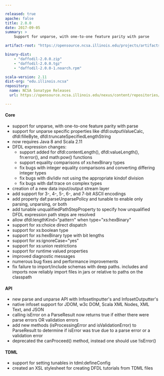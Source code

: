 ```yaml
---

released: true
apache: false
title: 2.0.0
date: 2017-09-05
summary: >
    Support for unparse, with one-to-one feature parity with parse

artifact-root: "https://opensource.ncsa.illinois.edu/projects/artifacts.php?key=DFDL&version=2.0.0&filename="

binary-dist:
    - "daffodil-2.0.0.zip"
    - "daffodil-2.0.0.tgz"
    - "daffodil-2.0.0-1.noarch.rpm"

scala-version: 2.11
dist-org: "edu.illinois.ncsa"
repository:
  name: NCSA Sonatype Releases
  url: https://opensource.ncsa.illinois.edu/nexus/content/repositories/releases

---
```


#### Core

* support for unparse, with one-to-one feature parity with parse
* support for unparse specific properties like dfdl:outputValueCalc, dfdl:filleByte, dfdl:truncateSpecifiedLengthString
* now requires Java 8 and Scala 2.11
* DFDL expression changes:
	* support added for dfdl:contentLength(), dfdl:valueLength(), fn:error(), and math:pow() functions
	* support equality comparisons of xs:hexBinary types
	* fix bugs with integer equality comparisons and converting differing integer types
	* fix bugs with div/idiv not using the appropriate kindof division
	* fix bugs with daf:trace on complex types
* creation of a new data input/output stream layer
* add support for 3-, 4-, 5-, 6-, and 7-bit ASCII encodings
* add property daf:parseUnparsePolicy and tunable to enable only parsing, unparsing, or both
* add tunable unqualifiedPathStepProperty to specify how unqualified DFDL expression path steps are resolved
* allow dfdl:lengthKind="pattern" when type="xs:hexBinary"
* support for xs:choice direct dispatch
* support for xs:boolean type
* support for xs:hexBinary type with bit lengths
* support for xs:ignoreCase="yes"
* support for xs:union restrictions
* support for runtime valued properties
* improved diagnostic messages
* numerous bug fixes and performance improvements
* fix failure to import/include schemas with deep paths. includes and imports now reliably import files in jars or relative to paths on the classpath

#### API

* new parse and unparse API with InfosetInputter's and InfosetOutputter's
* native infoset support for JDOM, w3c DOM, Scala XML Nodes, XML Text, and JSON
* calling isError on a ParseResult now returns true if either there were parse errors OR validation errors
* add new methods (isProcessingError and isValidationError) to ParseResult to determine if isError was true due to a parse error or a validation error
* deprecated the canProceed() method, instead one should use !isError()

#### TDML

* support for setting tunables in tdml:defineConfig
* created an XSL stylesheet for creating DFDL tutorials from TDML files
